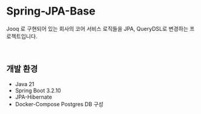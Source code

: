 # Spring-JPA-Base

Jooq 로 구현되어 있는 회사의 코어 서비스 로직들을 JPA, QueryDSL로 변경하는 프로젝트입니다.

<br/>

## 개발 환경
- Java 21
- Spring Boot 3.2.10
- JPA-Hibernate
- Docker-Compose Postgres DB 구성
